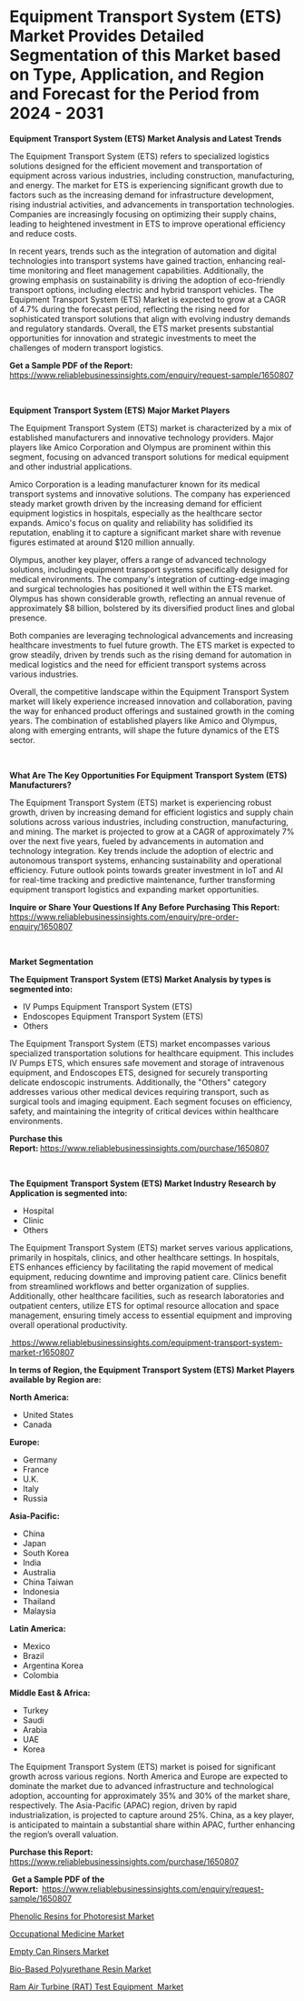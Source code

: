 <p><h1>Equipment Transport System (ETS) Market Provides Detailed Segmentation of this Market based on Type, Application, and Region and Forecast for the Period from 2024 - 2031</h1></p><p><strong>Equipment Transport System (ETS) Market Analysis and Latest Trends</strong></p>
<p><p>The Equipment Transport System (ETS) refers to specialized logistics solutions designed for the efficient movement and transportation of equipment across various industries, including construction, manufacturing, and energy. The market for ETS is experiencing significant growth due to factors such as the increasing demand for infrastructure development, rising industrial activities, and advancements in transportation technologies. Companies are increasingly focusing on optimizing their supply chains, leading to heightened investment in ETS to improve operational efficiency and reduce costs.</p><p>In recent years, trends such as the integration of automation and digital technologies into transport systems have gained traction, enhancing real-time monitoring and fleet management capabilities. Additionally, the growing emphasis on sustainability is driving the adoption of eco-friendly transport options, including electric and hybrid transport vehicles. The Equipment Transport System (ETS) Market is expected to grow at a CAGR of 4.7% during the forecast period, reflecting the rising need for sophisticated transport solutions that align with evolving industry demands and regulatory standards. Overall, the ETS market presents substantial opportunities for innovation and strategic investments to meet the challenges of modern transport logistics.</p></p>
<p><strong>Get a Sample PDF of the Report:&nbsp;</strong> <a href="https://www.reliablebusinessinsights.com/enquiry/request-sample/1650807?utm_campaign=39&utm_medium=2&utm_source=Github&utm_content=ia&utm_term=03102024&utm_id=equipment-transport-system-ets">https://www.reliablebusinessinsights.com/enquiry/request-sample/1650807</a></p>
<p>&nbsp;</p>
<p><strong>Equipment Transport System (ETS) Major Market Players</strong></p>
<p><p>The Equipment Transport System (ETS) market is characterized by a mix of established manufacturers and innovative technology providers. Major players like Amico Corporation and Olympus are prominent within this segment, focusing on advanced transport solutions for medical equipment and other industrial applications.</p><p>Amico Corporation is a leading manufacturer known for its medical transport systems and innovative solutions. The company has experienced steady market growth driven by the increasing demand for efficient equipment logistics in hospitals, especially as the healthcare sector expands. Amico's focus on quality and reliability has solidified its reputation, enabling it to capture a significant market share with revenue figures estimated at around $120 million annually.</p><p>Olympus, another key player, offers a range of advanced technology solutions, including equipment transport systems specifically designed for medical environments. The company's integration of cutting-edge imaging and surgical technologies has positioned it well within the ETS market. Olympus has shown considerable growth, reflecting an annual revenue of approximately $8 billion, bolstered by its diversified product lines and global presence.</p><p>Both companies are leveraging technological advancements and increasing healthcare investments to fuel future growth. The ETS market is expected to grow steadily, driven by trends such as the rising demand for automation in medical logistics and the need for efficient transport systems across various industries.</p><p>Overall, the competitive landscape within the Equipment Transport System market will likely experience increased innovation and collaboration, paving the way for enhanced product offerings and sustained growth in the coming years. The combination of established players like Amico and Olympus, along with emerging entrants, will shape the future dynamics of the ETS sector.</p></p>
<p>&nbsp;</p>
<p><strong>What Are The Key Opportunities For Equipment Transport System (ETS) Manufacturers?</strong></p>
<p><p>The Equipment Transport System (ETS) market is experiencing robust growth, driven by increasing demand for efficient logistics and supply chain solutions across various industries, including construction, manufacturing, and mining. The market is projected to grow at a CAGR of approximately 7% over the next five years, fueled by advancements in automation and technology integration. Key trends include the adoption of electric and autonomous transport systems, enhancing sustainability and operational efficiency. Future outlook points towards greater investment in IoT and AI for real-time tracking and predictive maintenance, further transforming equipment transport logistics and expanding market opportunities.</p></p>
<p><strong>Inquire or Share Your Questions If Any Before Purchasing This Report:</strong> <a href="https://www.reliablebusinessinsights.com/enquiry/pre-order-enquiry/1650807?utm_campaign=39&utm_medium=2&utm_source=Github&utm_content=ia&utm_term=03102024&utm_id=equipment-transport-system-ets">https://www.reliablebusinessinsights.com/enquiry/pre-order-enquiry/1650807</a></p>
<p>&nbsp;</p>
<p><strong>Market Segmentation</strong></p>
<p><strong>The Equipment Transport System (ETS) Market Analysis by types is segmented into:</strong></p>
<p><ul><li>IV Pumps Equipment Transport System (ETS)</li><li>Endoscopes Equipment Transport System (ETS)</li><li>Others</li></ul></p>
<p><p>The Equipment Transport System (ETS) market encompasses various specialized transportation solutions for healthcare equipment. This includes IV Pumps ETS, which ensures safe movement and storage of intravenous equipment, and Endoscopes ETS, designed for securely transporting delicate endoscopic instruments. Additionally, the "Others" category addresses various other medical devices requiring transport, such as surgical tools and imaging equipment. Each segment focuses on efficiency, safety, and maintaining the integrity of critical devices within healthcare environments.</p></p>
<p><strong>Purchase this Report:&nbsp;</strong><a href="https://www.reliablebusinessinsights.com/purchase/1650807?utm_campaign=39&utm_medium=2&utm_source=Github&utm_content=ia&utm_term=03102024&utm_id=equipment-transport-system-ets">https://www.reliablebusinessinsights.com/purchase/1650807</a></p>
<p>&nbsp;</p>
<p><strong>The Equipment Transport System (ETS) Market Industry Research by Application is segmented into:</strong></p>
<p><ul><li>Hospital</li><li>Clinic</li><li>Others</li></ul></p>
<p><p>The Equipment Transport System (ETS) market serves various applications, primarily in hospitals, clinics, and other healthcare settings. In hospitals, ETS enhances efficiency by facilitating the rapid movement of medical equipment, reducing downtime and improving patient care. Clinics benefit from streamlined workflows and better organization of supplies. Additionally, other healthcare facilities, such as research laboratories and outpatient centers, utilize ETS for optimal resource allocation and space management, ensuring timely access to essential equipment and improving overall operational productivity.</p></p>
<p><a href="https://www.reliablebusinessinsights.com/equipment-transport-system-market-r1650807?utm_campaign=39&utm_medium=2&utm_source=Github&utm_content=ia&utm_term=03102024&utm_id=equipment-transport-system-ets">&nbsp;https://www.reliablebusinessinsights.com/equipment-transport-system-market-r1650807</a></p>
<p><strong>In terms of Region, the Equipment Transport System (ETS) Market Players available by Region are:</strong></p>
<p>
    <p> <strong> North America: </strong>
        <ul>
            <li>United States</li>
            <li>Canada</li>
        </ul>
        </p> 
    <p> <strong> Europe: </strong>
        <ul>
            <li>Germany</li>
            <li>France</li>
            <li>U.K.</li>
            <li>Italy</li>
            <li>Russia</li>
        </ul>
        </p> 
    <p> <strong> Asia-Pacific: </strong>
        <ul>
            <li>China</li>
            <li>Japan</li>
            <li>South Korea</li>
            <li>India</li>
            <li>Australia</li>
            <li>China Taiwan</li>
            <li>Indonesia</li>
            <li>Thailand</li>
            <li>Malaysia</li>
        </ul>
        </p> 
    <p> <strong> Latin America: </strong>
        <ul>
            <li>Mexico</li>
            <li>Brazil</li>
            <li>Argentina Korea</li>
            <li>Colombia</li>
        </ul>
        </p> 
    <p> <strong> Middle East & Africa: </strong>
        <ul>
            <li>Turkey</li>
            <li>Saudi</li>
            <li>Arabia</li>
            <li>UAE</li>
            <li>Korea</li>
        </ul>
    </p>
    </p>
<p><p>The Equipment Transport System (ETS) market is poised for significant growth across various regions. North America and Europe are expected to dominate the market due to advanced infrastructure and technological adoption, accounting for approximately 35% and 30% of the market share, respectively. The Asia-Pacific (APAC) region, driven by rapid industrialization, is projected to capture around 25%. China, as a key player, is anticipated to maintain a substantial share within APAC, further enhancing the region’s overall valuation.</p></p>
<p><strong>Purchase this Report: </strong><a href="https://www.reliablebusinessinsights.com/purchase/1650807?utm_campaign=39&utm_medium=2&utm_source=Github&utm_content=ia&utm_term=03102024&utm_id=equipment-transport-system-ets">https://www.reliablebusinessinsights.com/purchase/1650807</a></p>
<p>&nbsp;<strong>Get a Sample PDF of the Report:&nbsp;&nbsp;</strong><a href="https://www.reliablebusinessinsights.com/enquiry/request-sample/1650807?utm_campaign=39&utm_medium=2&utm_source=Github&utm_content=ia&utm_term=03102024&utm_id=equipment-transport-system-ets">https://www.reliablebusinessinsights.com/enquiry/request-sample/1650807</a></p>
<p><strong></strong></p>
<p><p><a href="https://github.com/KejsiLoshi121/Market-Research-Report-List-1/blob/main/phenolic-resins-for-photoresist-market.md?utm_campaign=39&utm_medium=2&utm_source=Github&utm_content=ia&utm_term=03102024&utm_id=equipment-transport-system-ets">Phenolic Resins for Photoresist Market</a></p><p><a href="https://www.linkedin.com/pulse/global-occupational-medicine-industry-research-report-competitive-uvpmf?trackingId=GClmZRfbTtGHc0SdBgkhhA%3D%3D&utm_campaign=39&utm_medium=2&utm_source=Github&utm_content=ia&utm_term=03102024&utm_id=equipment-transport-system-ets">Occupational Medicine Market</a></p><p><a href="https://issuu.com/reportprime-2/docs/empty-can-rinsers-market-size-2030._cf3b8c41833e8f?utm_campaign=39&utm_medium=2&utm_source=Github&utm_content=ia&utm_term=03102024&utm_id=equipment-transport-system-ets">Empty Can Rinsers Market</a></p><p><a href="https://github.com/tacitam515l/Market-Research-Report-List-1/blob/main/bio-based-polyurethane-resin-market.md?utm_campaign=39&utm_medium=2&utm_source=Github&utm_content=ia&utm_term=03102024&utm_id=equipment-transport-system-ets">Bio-Based Polyurethane Resin Market</a></p><p><a href="https://issuu.com/reportprime-2/docs/ram-air-turbine-rat-test-equipment-_fd9b97c9db3fc0?utm_campaign=39&utm_medium=2&utm_source=Github&utm_content=ia&utm_term=03102024&utm_id=equipment-transport-system-ets">Ram Air Turbine (RAT) Test Equipment  Market</a></p></p>